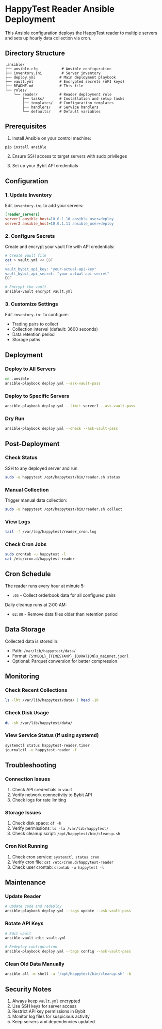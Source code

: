 # HappyTest Reader Ansible Deployment

This Ansible configuration deploys the HappyTest reader to multiple servers and sets up hourly data collection via cron.

## Directory Structure

```
.ansible/
├── ansible.cfg           # Ansible configuration
├── inventory.ini         # Server inventory
├── deploy.yml           # Main deployment playbook
├── vault.yml            # Encrypted secrets (API keys)
├── README.md            # This file
└── roles/
    └── reader/          # Reader deployment role
        ├── tasks/       # Installation and setup tasks
        ├── templates/   # Configuration templates
        ├── handlers/    # Service handlers
        └── defaults/    # Default variables
```

## Prerequisites

1. Install Ansible on your control machine:
```bash
pip install ansible
```

2. Ensure SSH access to target servers with sudo privileges

3. Set up your Bybit API credentials

## Configuration

### 1. Update Inventory

Edit `inventory.ini` to add your servers:

```ini
[reader_servers]
server1 ansible_host=10.0.1.10 ansible_user=deploy
server2 ansible_host=10.0.1.11 ansible_user=deploy
```

### 2. Configure Secrets

Create and encrypt your vault file with API credentials:

```bash
# Create vault file
cat > vault.yml << EOF
---
vault_bybit_api_key: "your-actual-api-key"
vault_bybit_api_secret: "your-actual-api-secret"
EOF

# Encrypt the vault
ansible-vault encrypt vault.yml
```

### 3. Customize Settings

Edit `inventory.ini` to configure:
- Trading pairs to collect
- Collection interval (default: 3600 seconds)
- Data retention period
- Storage paths

## Deployment

### Deploy to All Servers

```bash
cd .ansible
ansible-playbook deploy.yml --ask-vault-pass
```

### Deploy to Specific Servers

```bash
ansible-playbook deploy.yml --limit server1 --ask-vault-pass
```

### Dry Run

```bash
ansible-playbook deploy.yml --check --ask-vault-pass
```

## Post-Deployment

### Check Status

SSH to any deployed server and run:

```bash
sudo -u happytest /opt/happytest/bin/reader.sh status
```

### Manual Collection

Trigger manual data collection:

```bash
sudo -u happytest /opt/happytest/bin/reader.sh collect
```

### View Logs

```bash
tail -f /var/log/happytest/reader_cron.log
```

### Check Cron Jobs

```bash
sudo crontab -u happytest -l
cat /etc/cron.d/happytest-reader
```

## Cron Schedule

The reader runs every hour at minute 5:
- `:05` - Collect orderbook data for all configured pairs

Daily cleanup runs at 2:00 AM:
- `02:00` - Remove data files older than retention period

## Data Storage

Collected data is stored in:
- Path: `/var/lib/happytest/data/`
- Format: `{SYMBOL}_{TIMESTAMP}_{DURATION}s_mainnet.jsonl`
- Optional: Parquet conversion for better compression

## Monitoring

### Check Recent Collections

```bash
ls -lht /var/lib/happytest/data/ | head -10
```

### Check Disk Usage

```bash
du -sh /var/lib/happytest/data/
```

### View Service Status (if using systemd)

```bash
systemctl status happytest-reader.timer
journalctl -u happytest-reader -f
```

## Troubleshooting

### Connection Issues

1. Check API credentials in vault
2. Verify network connectivity to Bybit API
3. Check logs for rate limiting

### Storage Issues

1. Check disk space: `df -h`
2. Verify permissions: `ls -la /var/lib/happytest/`
3. Check cleanup script: `/opt/happytest/bin/cleanup.sh`

### Cron Not Running

1. Check cron service: `systemctl status cron`
2. Verify cron file: `cat /etc/cron.d/happytest-reader`
3. Check user crontab: `crontab -u happytest -l`

## Maintenance

### Update Reader

```bash
# Update code and redeploy
ansible-playbook deploy.yml --tags update --ask-vault-pass
```

### Rotate API Keys

```bash
# Edit vault
ansible-vault edit vault.yml

# Redeploy configuration
ansible-playbook deploy.yml --tags config --ask-vault-pass
```

### Clean Old Data Manually

```bash
ansible all -m shell -a "/opt/happytest/bin/cleanup.sh" -b
```

## Security Notes

1. Always keep `vault.yml` encrypted
2. Use SSH keys for server access
3. Restrict API key permissions in Bybit
4. Monitor log files for suspicious activity
5. Keep servers and dependencies updated